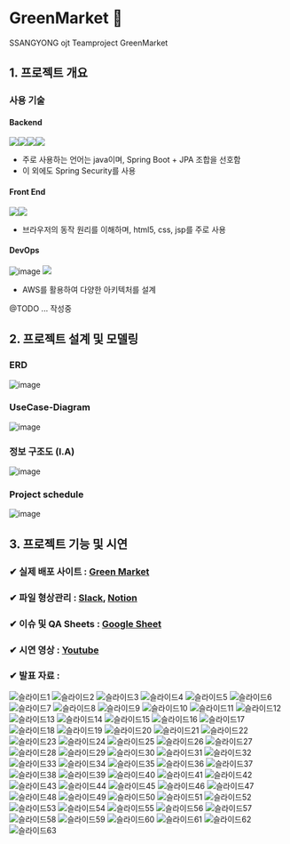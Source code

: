 # GreenMarket 🌿
SSANGYONG ojt Teamproject GreenMarket 

## 1. 프로젝트 개요


### 사용 기술
#### Backend
<img src="https://img.icons8.com/color/48/000000/java-coffee-cup-logo.png"><img src="https://img.icons8.com/color/48/000000/spring-logo.png"><img src="https://img.icons8.com/windows/32/000000/node-js.png"><img src="https://img.icons8.com/color/48/000000/oracle-logo.png">

+ 주로 사용하는 언어는 java이며, Spring Boot + JPA 조합을 선호함
+ 이 외에도 Spring Security를 사용

#### Front End
<img src="https://img.icons8.com/color/48/000000/html-5.png"><img src="https://img.icons8.com/color/48/000000/css3.png">

+ 브라우저의 동작 원리를 이해하며, html5, css, jsp를 주로 사용

#### DevOps
![image](https://user-images.githubusercontent.com/49936027/142104398-7445d958-312e-45cb-82a1-c3ed63e910f3.png)
<img src="https://img.icons8.com/color/48/000000/amazon-web-services.png"/>

+ AWS를 활용하여 다양한 아키텍처를 설계


@TODO ... 작성중

## 2. 프로젝트 설계 및 모델링 

### ERD 
![image](https://user-images.githubusercontent.com/49936027/142147267-f9754dfa-a126-4ed7-8bfe-3db53fb61df1.png)


### UseCase-Diagram
![image](https://user-images.githubusercontent.com/49936027/142147878-86a27b92-b532-48f2-a59a-20dca967a453.png)


### 정보 구조도 (I.A)
![image](https://user-images.githubusercontent.com/49936027/142147312-84544422-2ba7-4209-8d0d-e9d3e9698f96.png)


### Project schedule
![image](https://user-images.githubusercontent.com/49936027/142147605-c55e00a1-3eca-45c7-92a5-4610879b051a.png)



## 3. 프로젝트 기능 및 시연
### ✔ 실제 배포 사이트 : [Green Market](http://3.37.119.119:8888/) 
### ✔ 파일 형상관리 : [Slack](https://w1636686392-4sg608206.slack.com/ssb/redirect), [Notion](https://www.notion.so/Green-Market-8562d6a29a77448eb50a30eddc6750ba)
### ✔ 이슈 및 QA Sheets : [Google Sheet](https://docs.google.com/spreadsheets/d/1vZC6iFc5GuNYroBcgPnYUUgcM67Wuj9-gnhB4QinWWI/edit#gid=0) 
### ✔ 시연 영상 : [Youtube](https://www.youtube.com/watch?v=b0-yW2o15FU)

### ✔ 발표 자료 : 

![슬라이드1](https://user-images.githubusercontent.com/58283314/147192975-ec986286-de5d-465a-ae0b-2076f889b00f.JPG)
![슬라이드2](https://user-images.githubusercontent.com/58283314/147192976-0cf3a06e-46c6-426d-a805-6918ad965364.JPG)
![슬라이드3](https://user-images.githubusercontent.com/58283314/147192977-b5150e2e-662f-4f97-9514-6ca7a3e870ed.JPG)
![슬라이드4](https://user-images.githubusercontent.com/58283314/147192978-e062be45-d029-48a2-a869-12abe14c7af7.JPG)
![슬라이드5](https://user-images.githubusercontent.com/58283314/147192979-672e7860-bbd6-44b3-a12e-926dfb4a6f13.JPG)
![슬라이드6](https://user-images.githubusercontent.com/58283314/147192980-c2e218e7-709d-4c98-8489-d070d84aa305.JPG)
![슬라이드7](https://user-images.githubusercontent.com/58283314/147192981-72009a51-1a1a-4a97-8718-4ea9a28c988c.JPG)
![슬라이드8](https://user-images.githubusercontent.com/58283314/147192982-36833f0a-252e-4c67-84df-195b975a41f0.JPG)
![슬라이드9](https://user-images.githubusercontent.com/58283314/147192984-97f4f9df-68f6-43d5-a7ea-3da68c84e4bd.JPG)
![슬라이드10](https://user-images.githubusercontent.com/58283314/147192985-a2c23940-5f20-4fcd-afa9-ef481b8deef8.JPG)
![슬라이드11](https://user-images.githubusercontent.com/58283314/147192987-6b2835a5-b73e-4202-abeb-593db788cad7.JPG)
![슬라이드12](https://user-images.githubusercontent.com/58283314/147192988-7a591b0a-d80b-4fa3-b980-f78b151c748f.JPG)
![슬라이드13](https://user-images.githubusercontent.com/58283314/147192990-3b786906-27f6-4876-a046-99450913fada.JPG)
![슬라이드14](https://user-images.githubusercontent.com/58283314/147192991-c5087f14-4d6d-4e51-9fc3-2d5e8d8f909c.JPG)
![슬라이드15](https://user-images.githubusercontent.com/58283314/147192992-75c28ad0-74d1-4619-9ec8-8cb0731d1cd8.JPG)
![슬라이드16](https://user-images.githubusercontent.com/58283314/147192994-530bec53-a955-4155-95f3-f5f5062dd48c.JPG)
![슬라이드17](https://user-images.githubusercontent.com/58283314/147192995-89410d9a-0359-4ef7-a7ed-8e685348cdd0.JPG)
![슬라이드18](https://user-images.githubusercontent.com/58283314/147192996-cf638c7b-4624-46f4-a81c-e157a80f109a.JPG)
![슬라이드19](https://user-images.githubusercontent.com/58283314/147192997-23b6dadc-2036-433b-8572-7054ea251d7b.JPG)
![슬라이드20](https://user-images.githubusercontent.com/58283314/147192998-49f851a2-4bc7-4b74-b4a9-2aff1e899b97.JPG)
![슬라이드21](https://user-images.githubusercontent.com/58283314/147193001-c792a7ed-dbbf-41eb-8b5c-fc4b015e0bed.JPG)
![슬라이드22](https://user-images.githubusercontent.com/58283314/147193003-3c972d67-485a-4be5-a3a8-a0b7289e3f0d.JPG)
![슬라이드23](https://user-images.githubusercontent.com/58283314/147193004-fd002960-b817-40cc-99ca-afb69c72d75b.JPG)
![슬라이드24](https://user-images.githubusercontent.com/58283314/147193006-d435b2e3-dbed-4369-b5e3-bf599d7792a7.JPG)
![슬라이드25](https://user-images.githubusercontent.com/58283314/147193008-b59f8d38-ad58-4014-80f5-5d32ead189bd.JPG)
![슬라이드26](https://user-images.githubusercontent.com/58283314/147193010-d913c0ad-e1f9-472f-9797-53151a9a8b44.JPG)
![슬라이드27](https://user-images.githubusercontent.com/58283314/147193011-36b9ddbb-cec0-4d64-a4cc-1e87d2c353c0.JPG)
![슬라이드28](https://user-images.githubusercontent.com/58283314/147193012-0987d959-dad3-4bc4-98a8-bbd843aac9c3.JPG)
![슬라이드29](https://user-images.githubusercontent.com/58283314/147193013-c1a9867f-7ce2-49ef-b965-0f65e4ea9c07.JPG)
![슬라이드30](https://user-images.githubusercontent.com/58283314/147193016-b0c608ce-e9c8-4b36-b717-88dc10f4a6bb.JPG)
![슬라이드31](https://user-images.githubusercontent.com/58283314/147193017-058f59f4-959a-42ba-be4c-5f8356edc118.JPG)
![슬라이드32](https://user-images.githubusercontent.com/58283314/147193019-c63aff2d-44af-43ac-8f32-043bd82aefdd.JPG)
![슬라이드33](https://user-images.githubusercontent.com/58283314/147193021-1626429a-710a-44b5-aebb-5a905eeec0cc.JPG)
![슬라이드34](https://user-images.githubusercontent.com/58283314/147193022-0aaf808f-eeb0-41e0-95c6-dc285d07267b.JPG)
![슬라이드35](https://user-images.githubusercontent.com/58283314/147193023-30f5de24-b6a9-4e5f-a142-d99830e1fb5b.JPG)
![슬라이드36](https://user-images.githubusercontent.com/58283314/147193024-d4b33152-f586-43e2-ae8e-6f2512e4f22c.JPG)
![슬라이드37](https://user-images.githubusercontent.com/58283314/147193026-b7246f12-39d8-406f-87e6-15b33fe25c32.JPG)
![슬라이드38](https://user-images.githubusercontent.com/58283314/147193028-5f2c6b8d-6efe-4dd6-85ec-3b259e49835b.JPG)
![슬라이드39](https://user-images.githubusercontent.com/58283314/147193029-c9373514-132e-4bc4-9032-5c3001cb3bfd.JPG)
![슬라이드40](https://user-images.githubusercontent.com/58283314/147193030-0e8aba1f-985e-41af-8712-20bf836344eb.JPG)
![슬라이드41](https://user-images.githubusercontent.com/58283314/147193032-1a776b70-e09b-414f-8b8a-f17564bf3ecd.JPG)
![슬라이드42](https://user-images.githubusercontent.com/58283314/147193035-de00d4bb-4be4-4244-b5a6-dc3dac06408c.JPG)
![슬라이드43](https://user-images.githubusercontent.com/58283314/147193033-fc950ff5-cb95-420e-b65a-23cd92ebcd65.JPG)
![슬라이드44](https://user-images.githubusercontent.com/70236767/147194730-db081f3b-09bf-4d91-aea1-bcb58e6384d5.JPG)
![슬라이드45](https://user-images.githubusercontent.com/70236767/147194734-21853c7d-a322-4a01-b0f3-855ded621608.JPG)
![슬라이드46](https://user-images.githubusercontent.com/70236767/147194736-ee262d29-84a8-43f9-84f1-61a93d274d58.JPG)
![슬라이드47](https://user-images.githubusercontent.com/70236767/147194737-88d7d77f-1350-4b7c-ba98-bea31726b1d7.JPG)
![슬라이드48](https://user-images.githubusercontent.com/70236767/147194738-2846ccc6-40fc-4080-81ef-c8f1f1d800bd.JPG)
![슬라이드49](https://user-images.githubusercontent.com/70236767/147194739-59a6d234-39a3-4551-a45b-09da4dfce3ae.JPG)
![슬라이드50](https://user-images.githubusercontent.com/70236767/147194740-dfe8dd63-3188-4ac0-8bf4-a31c64591d80.JPG)
![슬라이드51](https://user-images.githubusercontent.com/70236767/147194742-53cd5ebd-5c0b-441b-9c3c-2ff17fc9add9.JPG)
![슬라이드52](https://user-images.githubusercontent.com/70236767/147194745-d440275b-1e83-41d5-bc57-ea0fd7759646.JPG)
![슬라이드53](https://user-images.githubusercontent.com/70236767/147194747-db9f3cd0-e01e-486e-bba8-1db86448320e.JPG)
![슬라이드54](https://user-images.githubusercontent.com/70236767/147194751-50dde539-db6f-494b-ac61-3cf76e590893.JPG)
![슬라이드55](https://user-images.githubusercontent.com/70236767/147194754-39d8bb9d-8f36-4f11-900f-370387092266.JPG)
![슬라이드56](https://user-images.githubusercontent.com/70236767/147194755-3f421e80-a877-406f-a893-c98d5943b01b.JPG)
![슬라이드57](https://user-images.githubusercontent.com/70236767/147194758-99e3b869-d2a2-469b-8307-40c0c319d6de.JPG)
![슬라이드58](https://user-images.githubusercontent.com/70236767/147194760-f603753a-7e7c-4654-9b9d-09b16b7a77e5.JPG)
![슬라이드59](https://user-images.githubusercontent.com/70236767/147194763-9411080c-65b5-4dba-9cda-d000eeeb973f.JPG)
![슬라이드60](https://user-images.githubusercontent.com/70236767/147194765-44633940-abe7-4b0c-8f02-3448774ef883.JPG)
![슬라이드61](https://user-images.githubusercontent.com/70236767/147194769-bdff5e9a-88af-4cfc-a7b3-0a973c07fcc6.JPG)
![슬라이드62](https://user-images.githubusercontent.com/70236767/147194770-8d444c59-c61e-4ba0-b0c9-bc281886a23d.JPG)
![슬라이드63](https://user-images.githubusercontent.com/70236767/147194772-37e07c2c-217b-4ee7-ac15-137bdba0ef0f.JPG)


